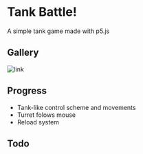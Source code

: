 # Tank Battle!

A simple tank game made with p5.js

## Gallery

![link](https://media.discordapp.net/attachments/760252264723644426/836616402513035324/unknown.png?width=1274&height=631)

## Progress

* Tank-like control scheme and movements
* Turret folows mouse
* Reload system

## Todo
